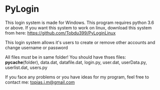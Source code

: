 # PyLogin
This login system is made for Windows. This program requires python 3.6 or above. If you want this system to work on linux, download this system from here: https://github.com/Tobdu399/PyLoginLinux

This login system allows it's users to create or remove other accounts and change username or password

All files *must* be in same folder! You should have thses files: __pycache__(folder), data.dat, datafile.dat, login.py, user.dat, userData.py, userlist.dat, users.py

If you face any problems or you have ideas for my program, feel free to contact me: topias.j.m@gmail.com
